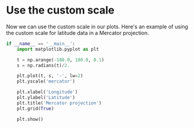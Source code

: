 # Use the custom scale

Now we can use the custom scale in our plots. Here's an example of using the custom scale for latitude data in a Mercator projection.

```python
if __name__ == '__main__':
    import matplotlib.pyplot as plt

    t = np.arange(-180.0, 180.0, 0.1)
    s = np.radians(t)/2.

    plt.plot(t, s, '-', lw=2)
    plt.yscale('mercator')

    plt.xlabel('Longitude')
    plt.ylabel('Latitude')
    plt.title('Mercator projection')
    plt.grid(True)

    plt.show()
```

